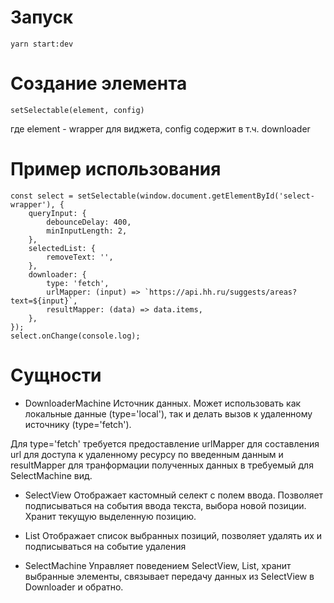 # Запуск
```
yarn start:dev
```

# Создание элемента
```
setSelectable(element, config)
```
где element - wrapper для виджета, config содержит в т.ч. downloader

# Пример использования
```
const select = setSelectable(window.document.getElementById('select-wrapper'), {
    queryInput: {
        debounceDelay: 400,
        minInputLength: 2,
    },
    selectedList: {
        removeText: '',
    },
    downloader: {
        type: 'fetch',
        urlMapper: (input) => `https://api.hh.ru/suggests/areas?text=${input}`,
        resultMapper: (data) => data.items,
    },
});
select.onChange(console.log);
```

# Сущности
* DownloaderMachine
Источник данных. Может использовать как локальные данные (type='local'), так и делать вызов к удаленному источнику (type='fetch').

Для type='fetch' требуется предоставление urlMapper для составления url для доступа к удаленному ресурсу по введенным данным и resultMapper для транформации полученных данных в требуемый для SelectMachine вид.

* SelectView 
Отображает кастомный селект с полем ввода. Позволяет подписываться на события ввода текста, выбора новой позиции. Хранит текущую выделенную позицию.

* List
Отображает список выбранных позиций, позволяет удалять их и подписываться на событие удаления

* SelectMachine
Управляет поведением SelectView, List, хранит выбранные элементы, связывает передачу данных из SelectView в Downloader и обратно.